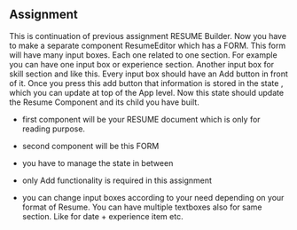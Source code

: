## Assignment

This is continuation of previous assignment RESUME Builder. Now you have to make a separate component ResumeEditor which has a FORM. This form will have many input boxes. Each one related to one section. For example you can have one input box or experience section. Another input box for skill section and like this. Every input box should have an Add button in front of it. Once you press this add button that information is stored in the state , which you can update at top of the App level. Now this state should update the Resume Component and its child you have built.

- first component will be your RESUME document which is only for reading purpose.

- second component will be this FORM

- you have to manage the state in between

- only Add functionality is required in this assignment

- you can change input boxes according to your need depending on your format of Resume. You can have multiple textboxes also for same section. Like for date + experience item etc.
